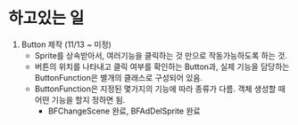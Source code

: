 # 하고있는 일
1. Button 제작 (11/13 ~ 미정)  
    - Sprite를 상속받아서, 여러기능을 클릭하는 것 만으로 작동가능하도록 하는 것.  
    - 버튼의 위치를 나타내고 클릭 여부를 확인하는 Button과, 실제 기능을 담당하는 ButtonFunction은 별개의 클래스로 구성되어 있음.  
    - ButtonFunction은 지정된 몇가지의 기능에 따라 종류가 다름. 객체 생성할 때 어떤 기능을 할지 정하면 됨.  
        - BFChangeScene 완료, BFAdDelSprite 완료  